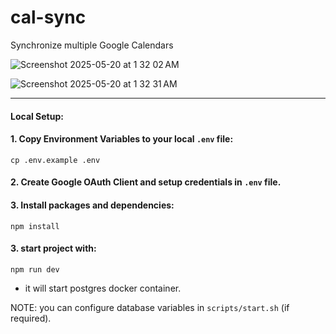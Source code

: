 # cal-sync
Synchronize multiple Google Calendars

![Screenshot 2025-05-20 at 1 32 02 AM](https://github.com/user-attachments/assets/3a54cf21-f30b-425f-9ef8-407c117eaa35)

![Screenshot 2025-05-20 at 1 32 31 AM](https://github.com/user-attachments/assets/5b222b08-d67d-4715-9135-f1c363ea1014)

----


#### Local Setup:

#### 1. Copy Environment Variables to your local `.env` file:

```
cp .env.example .env
```

#### 2. Create Google OAuth Client and setup credentials in `.env` file.

#### 3. Install packages and dependencies:

```
npm install 
```



#### 3. start project with: 
```
npm run dev
```

- it will start postgres docker container.

NOTE: you can configure database variables in `scripts/start.sh` (if required).


